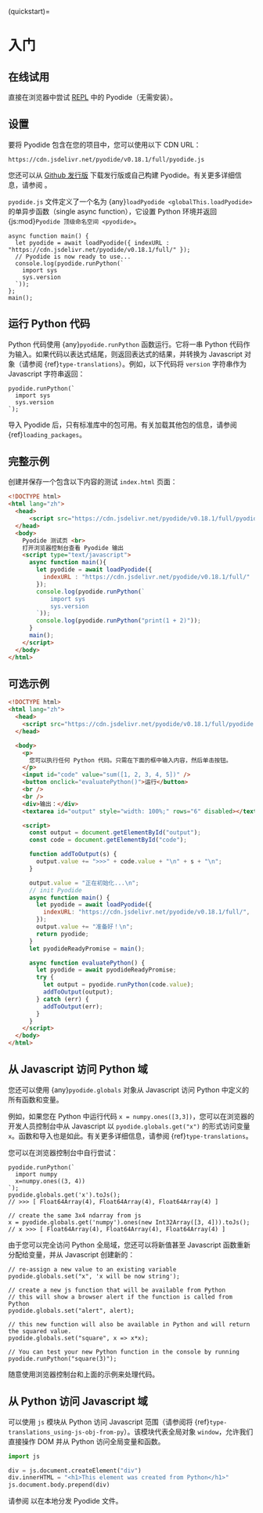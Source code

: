 (quickstart)=
# 入门

## 在线试用

直接在浏览器中尝试 [REPL](https://pyodide.org/en/latest/console.html) 中的 Pyodide（无需安装）。

## 设置

要将 Pyodide 包含在您的项目中，您可以使用以下 CDN URL：

```text
https://cdn.jsdelivr.net/pyodide/v0.18.1/full/pyodide.js
```

您还可以从 [Github 发行版](https://github.com/pyodide/pyodide/releases) 下载发行版或自己构建 Pyodide。有关更多详细信息，请参阅 [](downloading_deploying)。

`pyodide.js` 文件定义了一个名为 {any}`loadPyodide <globalThis.loadPyodide>` 的单异步函数（single async function），它设置 Python 环境并返回 {js:mod}`Pyodide 顶级命名空间 <pyodide>`。

```pyodide
async function main() {
  let pyodide = await loadPyodide({ indexURL : "https://cdn.jsdelivr.net/pyodide/v0.18.1/full/" });
  // Pyodide is now ready to use...
  console.log(pyodide.runPython(`
    import sys
    sys.version
  `));
};
main();
```

## 运行 Python 代码

Python 代码使用 {any}`pyodide.runPython` 函数运行。它将一串 Python 代码作为输入。如果代码以表达式结尾，则返回表达式的结果，并转换为 Javascript 对象（请参阅 {ref}`type-translations`）。例如，以下代码将 `version` 字符串作为 Javascript 字符串返回：

```pyodide
pyodide.runPython(`
  import sys
  sys.version
`);
```

导入 Pyodide 后，只有标准库中的包可用。有关加载其他包的信息，请参阅 {ref}`loading_packages`。

## 完整示例

创建并保存一个包含以下内容的测试 `index.html` 页面：

```html
<!DOCTYPE html>
<html lang="zh">
  <head>
      <script src="https://cdn.jsdelivr.net/pyodide/v0.18.1/full/pyodide.js"></script>
  </head>
  <body>
    Pyodide 测试页 <br>
    打开浏览器控制台查看 Pyodide 输出
    <script type="text/javascript">
      async function main(){
        let pyodide = await loadPyodide({
          indexURL : "https://cdn.jsdelivr.net/pyodide/v0.18.1/full/"
        });
        console.log(pyodide.runPython(`
            import sys
            sys.version
        `));
        console.log(pyodide.runPython("print(1 + 2)"));
      }
      main();
    </script>
  </body>
</html>
```

## 可选示例

```html
<!DOCTYPE html>
<html lang="zh">
  <head>
    <script src="https://cdn.jsdelivr.net/pyodide/v0.18.1/full/pyodide.js"></script>
  </head>

  <body>
    <p>
      您可以执行任何 Python 代码。只需在下面的框中输入内容，然后单击按钮。
    </p>
    <input id="code" value="sum([1, 2, 3, 4, 5])" />
    <button onclick="evaluatePython()">运行</button>
    <br />
    <br />
    <div>输出：</div>
    <textarea id="output" style="width: 100%;" rows="6" disabled></textarea>

    <script>
      const output = document.getElementById("output");
      const code = document.getElementById("code");

      function addToOutput(s) {
        output.value += ">>>" + code.value + "\n" + s + "\n";
      }

      output.value = "正在初始化...\n";
      // init Pyodide
      async function main() {
        let pyodide = await loadPyodide({
          indexURL: "https://cdn.jsdelivr.net/pyodide/v0.18.1/full/",
        });
        output.value += "准备好！\n";
        return pyodide;
      }
      let pyodideReadyPromise = main();

      async function evaluatePython() {
        let pyodide = await pyodideReadyPromise;
        try {
          let output = pyodide.runPython(code.value);
          addToOutput(output);
        } catch (err) {
          addToOutput(err);
        }
      }
    </script>
  </body>
</html>
```

## 从 Javascript 访问 Python 域

您还可以使用 {any}`pyodide.globals` 对象从 Javascript 访问 Python 中定义的所有函数和变量。

例如，如果您在 Python 中运行代码 `x = numpy.ones([3,3])`，您可以在浏览器的开发人员控制台中从 Javascript 以 `pyodide.globals.get("x")` 的形式访问变量 `x`。函数和导入也是如此。有关更多详细信息，请参阅 {ref}`type-translations`。

您可以在浏览器控制台中自行尝试：

```pyodide
pyodide.runPython(`
  import numpy
  x=numpy.ones((3, 4))
`);
pyodide.globals.get('x').toJs();
// >>> [ Float64Array(4), Float64Array(4), Float64Array(4) ]

// create the same 3x4 ndarray from js
x = pyodide.globals.get('numpy').ones(new Int32Array([3, 4])).toJs();
// x >>> [ Float64Array(4), Float64Array(4), Float64Array(4) ]
```

由于您可以完全访问 Python 全局域，您还可以将新值甚至 Javascript 函数重新分配给变量，并从 Javascript 创建新的：

```pyodide
// re-assign a new value to an existing variable
pyodide.globals.set("x", 'x will be now string');

// create a new js function that will be available from Python
// this will show a browser alert if the function is called from Python
pyodide.globals.set("alert", alert);

// this new function will also be available in Python and will return the squared value.
pyodide.globals.set("square", x => x*x);

// You can test your new Python function in the console by running
pyodide.runPython("square(3)");
```

随意使用浏览器控制台和上面的示例来处理代码。

## 从 Python 访问 Javascript 域

可以使用 `js` 模块从 Python 访问 Javascript 范围（请参阅将 {ref}`type-translations_using-js-obj-from-py`）。该模块代表全局对象 `window`，允许我们直接操作 DOM 并从 Python 访问全局变量和函数。

```python
import js

div = js.document.createElement("div")
div.innerHTML = "<h1>This element was created from Python</h1>"
js.document.body.prepend(div)
```

请参阅 [](serving_pyodide_packages) 以在本地分发 Pyodide 文件。

